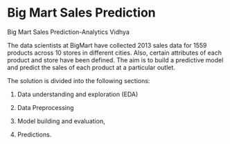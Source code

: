# Big Mart Sales Prediction

Big Mart Sales Prediction-Analytics Vidhya


The data scientists at BigMart have collected 2013 sales data for 1559 products across 10 stores in different cities. Also, certain attributes of each product and store have been defined. The aim is to build a predictive model and predict the sales of each product at a particular outlet.

The solution is divided into the following sections:

1. Data understanding and exploration (EDA)

2. Data Preprocessing

3. Model building and evaluation,

4. Predictions.
